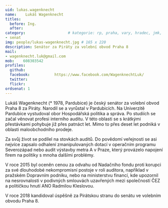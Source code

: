 ```yaml
---
uid: lukas.wagenknecht
name:    Lukáš Wagenknecht
titles:
  before: Ing. 
  after:
category:                 	# kategorie: rp, praha, vary, hradec, jmk, senat
- senat
img: people/lukas-wagenknecht.jpg # 165 x 220
description: Senátor za Piráty za volební obvod Praha 8             	# kratký popis, max 160 znaků
mail:
- wagenknecht.luk@gmail.com
mob:	608303542		  
profiles:
  github:                 
  facebook: 		  https://www.facebook.com/WagenknechtLuk/
  twitter: 		  
  flickr:		  
ordsenat: 1
---
```


Lukáš Wagenknecht (* 1978, Pardubice) je český senátor za volební obvod Praha 8 za Piráty. Narodil se a vyrůstal v Pardubicích. Na Univerzitě Pardubice vystudoval obor Hospodářská politika a správa. Po studiích se začal věnovat profesi interního auditu. V této oblasti se s krátkými přestávkami pohybuje již přes patnáct let. Mimo to přes deset let podniká v oblasti maloobchodního prodeje.

Za svůj život se podílel na stovkách auditů. Do povědomí veřejnosti se asi nejvíce zapsalo odhalení zmanipulovaných dotací v operačním programu Severozápad nebo audit výstavby metra A v Praze, který provázelo napojení firem na politiky s mnoha dalšími problémy.

V roce 2015 byl oceněn cenou za odvahu od Nadačního fondu proti korupci za své dlouhodobé nekompromisní postoje v roli auditora, například v pražském Dopravním podniku, nebo na ministerstvu financí, kde upozornil na nesrovnalosti v podivných smlouvách uzavřených mezi společností ČEZ a političkou hnutí ANO Radmilou Kleslovou.

V roce 2018 kandidoval úspěšně za Pirátskou stranu do senátu ve volebním obvodu Praha 8.
